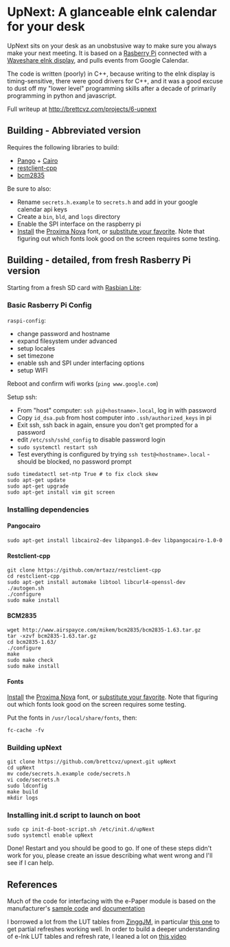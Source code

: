 # UpNext: A glanceable eInk calendar for your desk

UpNext sits on your desk as an unobstusive way to make sure you always make your next meeting.
It is based on a [Rasberry Pi](https://www.raspberrypi.org/) connected with a [Waveshare eInk display](https://www.amazon.com/4-2inch-Resolution-Two-Color-Interface-Raspberry/dp/B07PKSLR3W/ref=sr_1_2?dchild=1&keywords=waveshare+4.2inch+epaper&qid=1584221897&s=electronics&sr=1-2), and pulls events from Google Calendar.

The code is written (poorly) in C++, because writing to the eInk display is timing-sensitive, there were good drivers for C++, and it was a good excuse to dust off my "lower level" programming skills after a decade of primarily programming in python and javascript.

Full writeup at http://brettcvz.com/projects/6-upnext

## Building - Abbreviated version
Requires the following libraries to build:
- [Pango](https://pango.gnome.org/) + [Cairo](https://www.cairographics.org/)
- [restclient-cpp](https://github.com/mrtazz/restclient-cpp#installation)
- [bcm2835](https://www.airspayce.com/mikem/bcm2835/)

Be sure to also:
- Rename `secrets.h.example` to `secrets.h` and add in your google calendar api keys
- Create a `bin`, `bld`, and `logs` directory
- Enable the SPI interface on the raspberry pi
- [Install](https://wiki.debian.org/Fonts#Adding_fonts) the [Proxima Nova](https://fonts.adobe.com/fonts/proxima-nova) font, or [substitute your favorite](https://wiki.archlinux.org/index.php/fonts#List_all_installed_fonts). Note that figuring out which fonts look good on the screen requires some testing.

## Building - detailed, from fresh Rasberry Pi version
Starting from a fresh SD card with [Rasbian Lite](https://www.raspberrypi.org/downloads/raspbian/):

### Basic Rasberry Pi Config
`raspi-config`:
 - change password and hostname
 - expand filesystem under advanced
 - setup locales
 - set timezone
 - enable ssh and SPI under interfacing options
 - setup WIFI

Reboot and confirm wifi works (`ping www.google.com`)

Setup ssh:
 - From "host" computer: `ssh pi@<hostname>.local`, log in with password
 - Copy `id_dsa.pub` from host computer into `.ssh/authorized_keys` in pi
 - Exit ssh, ssh back in again, ensure you don't get prompted for a password
 - edit `/etc/ssh/sshd_config` to disable password login
 - `sudo systemctl restart ssh`
 - Test everything is configured by trying `ssh test@<hostname>.local` - should be blocked, no password prompt

```
sudo timedatectl set-ntp True # to fix clock skew
sudo apt-get update
sudo apt-get upgrade
sudo apt-get install vim git screen
```

### Installing dependencies
#### Pangocairo
```
sudo apt-get install libcairo2-dev libpango1.0-dev libpangocairo-1.0-0
```

#### Restclient-cpp
```
git clone https://github.com/mrtazz/restclient-cpp
cd restclient-cpp
sudo apt-get install automake libtool libcurl4-openssl-dev
./autogen.sh
./configure
sudo make install
```

#### BCM2835
```
wget http://www.airspayce.com/mikem/bcm2835/bcm2835-1.63.tar.gz
tar -xzvf bcm2835-1.63.tar.gz
cd bcm2835-1.63/
./configure
make
sudo make check
sudo make install
```

#### Fonts
[Install](https://wiki.debian.org/Fonts#Adding_fonts) the [Proxima Nova](https://fonts.adobe.com/fonts/proxima-nova) font, or [substitute your favorite](https://wiki.archlinux.org/index.php/fonts#List_all_installed_fonts). Note that figuring out which fonts look good on the screen requires some testing.

Put the fonts in `/usr/local/share/fonts`, then:
```
fc-cache -fv
```

### Building upNext
```
git clone https://github.com/brettcvz/upnext.git upNext
cd upNext
mv code/secrets.h.example code/secrets.h
vi code/secrets.h
sudo ldconfig
make build
mkdir logs
```

### Installing init.d script to launch on boot
```
sudo cp init-d-boot-script.sh /etc/init.d/upNext
sudo systemctl enable upNext
```

Done! Restart and you should be good to go. If one of these steps didn't work for you, please create an issue describing what went wrong and I'll see if I can help.

## References
Much of the code for interfacing with the e-Paper module is based on the manufacturer's [sample code](https://github.com/waveshare/e-Paper) and [documentation](https://www.waveshare.com/wiki/4.2inch_e-Paper_Module_(B))

I borrowed a lot from the LUT tables from [ZinggJM](https://github.com/ZinggJM/GxEPD), in particular [this one](https://github.com/ZinggJM/GxEPD/blob/master/src/GxGDEW042T2/GxGDEW042T2.cpp) to get partial refreshes working well. In order to build a deeper understanding of e-Ink LUT tables and refresh rate, I leaned a lot on [this video](https://www.youtube.com/watch?v=MsbiO8EAsGw&feature=youtu.be)
